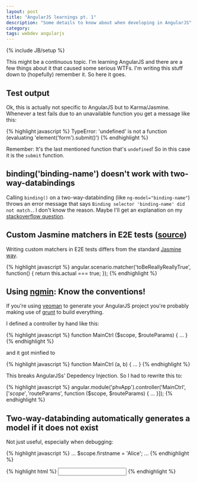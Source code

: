 ```yaml
---
layout: post
title: "AngularJS learnings pt. 1"
description: "Some details to know about when developing in AngularJS"
category: 
tags: webdev angularjs
---
```

{% include JB/setup %}

This might be a continuous topic. I'm learning AngularJS and there are a few things about it that caused some serious WTFs. I'm writing this stuff down to (hopefully) remember it. So here it goes.

## Test output
Ok, this is actually not specific to AngularJS but to Karma/Jasmine. Whenever a test fails due to an unavailable function you get a message like this:

{% highlight javascript %}
TypeError: 'undefined' is not a function (evaluating 'element('form').submit()')
{% endhighlight %}


Remember: It's the last mentioned function that's ```undefined```! So in this case it is the ```submit``` function.

## binding('binding-name') doesn't work with two-way-databindings
Calling ```binding()``` on a two-way-databinding (like ```ng-model="binding-name"```) throws an error message that says ```Binding selector 'binding-name' did not match.```. I don't know the reason. Maybe I'll get an explanation on my [stackoverflow question](http://stackoverflow.com/questions/18630723/why-doesnt-binding-find-a-two-way-binding-in-an-e2e-test).

## Custom Jasmine matchers in E2E tests ([source](https://groups.google.com/forum/#!msg/angular/lcFXW8uv_P8/3gekqCrzSnEJ))
Writing custom matchers in E2E tests differs from the standard [Jasmine way](https://github.com/pivotal/jasmine/wiki/Matchers#writing-new-matchers).

{% highlight javascript %}
angular.scenario.matcher('toBeReallyReallyTrue', function() {
  return this.actual === true;
});
{% endhighlight %}

## Using [ngmin](https://github.com/btford/ngmin): Know the conventions!
If you're using [yeoman](http://yeoman.io) to generate your AngularJS project you're probably making use of [grunt](http://gruntjs.com) to build everything.

I defined a controller by hand like this:

{% highlight javascript %}
function MainCtrl ($scope, $routeParams) {
  ...
}
{% endhighlight %}

and it got minfied to

{% highlight javascript %}
function MainCtrl (a, b) {
  ...
}
{% endhighlight %}

This breaks AngularJSs' Depedency Injection. So I had to rewrite this to:

{% highlight javascript %}
angular.module('phvApp').controller('MainCtrl', ['$scope', '$routeParams', function ($scope, $routeParams) {
  ...
}]);
{% endhighlight %}

## Two-way-databinding automatically generates a model if it does not exist
Not just useful, especially when debugging:

{% highlight javascript %}
...
$scope.firstname = 'Alice';
...
{% endhighlight %}

{% highlight html %}
<input type="text" ng-model="firstName" />
{% endhighlight %}
